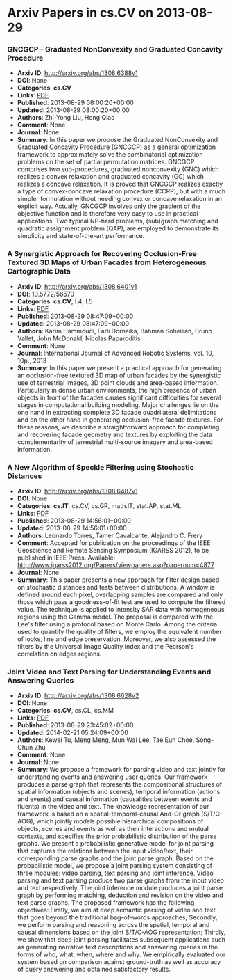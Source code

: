 # Arxiv Papers in cs.CV on 2013-08-29
### GNCGCP - Graduated NonConvexity and Graduated Concavity Procedure
- **Arxiv ID**: http://arxiv.org/abs/1308.6388v1
- **DOI**: None
- **Categories**: **cs.CV**
- **Links**: [PDF](http://arxiv.org/pdf/1308.6388v1)
- **Published**: 2013-08-29 08:00:20+00:00
- **Updated**: 2013-08-29 08:00:20+00:00
- **Authors**: Zhi-Yong Liu, Hong Qiao
- **Comment**: None
- **Journal**: None
- **Summary**: In this paper we propose the Graduated NonConvexity and Graduated Concavity Procedure (GNCGCP) as a general optimization framework to approximately solve the combinatorial optimization problems on the set of partial permutation matrices. GNCGCP comprises two sub-procedures, graduated nonconvexity (GNC) which realizes a convex relaxation and graduated concavity (GC) which realizes a concave relaxation. It is proved that GNCGCP realizes exactly a type of convex-concave relaxation procedure (CCRP), but with a much simpler formulation without needing convex or concave relaxation in an explicit way. Actually, GNCGCP involves only the gradient of the objective function and is therefore very easy to use in practical applications. Two typical NP-hard problems, (sub)graph matching and quadratic assignment problem (QAP), are employed to demonstrate its simplicity and state-of-the-art performance.



### A Synergistic Approach for Recovering Occlusion-Free Textured 3D Maps of Urban Facades from Heterogeneous Cartographic Data
- **Arxiv ID**: http://arxiv.org/abs/1308.6401v1
- **DOI**: 10.5772/56570
- **Categories**: **cs.CV**, I.4; I.5
- **Links**: [PDF](http://arxiv.org/pdf/1308.6401v1)
- **Published**: 2013-08-29 08:47:09+00:00
- **Updated**: 2013-08-29 08:47:09+00:00
- **Authors**: Karim Hammoudi, Fadi Dornaika, Bahman Soheilian, Bruno Vallet, John McDonald, Nicolas Paparoditis
- **Comment**: None
- **Journal**: International Journal of Advanced Robotic Systems, vol. 10, 10p.,
  2013
- **Summary**: In this paper we present a practical approach for generating an occlusion-free textured 3D map of urban facades by the synergistic use of terrestrial images, 3D point clouds and area-based information. Particularly in dense urban environments, the high presence of urban objects in front of the facades causes significant difficulties for several stages in computational building modeling. Major challenges lie on the one hand in extracting complete 3D facade quadrilateral delimitations and on the other hand in generating occlusion-free facade textures. For these reasons, we describe a straightforward approach for completing and recovering facade geometry and textures by exploiting the data complementarity of terrestrial multi-source imagery and area-based information.



### A New Algorithm of Speckle Filtering using Stochastic Distances
- **Arxiv ID**: http://arxiv.org/abs/1308.6487v1
- **DOI**: None
- **Categories**: **cs.IT**, cs.CV, cs.GR, math.IT, stat.AP, stat.ML
- **Links**: [PDF](http://arxiv.org/pdf/1308.6487v1)
- **Published**: 2013-08-29 14:56:01+00:00
- **Updated**: 2013-08-29 14:56:01+00:00
- **Authors**: Leonardo Torres, Tamer Cavalcante, Alejandro C. Frery
- **Comment**: Accepted for publication on the proceedings of the IEEE Geoscience
  and Remote Sensing Symposium (IGARSS 2012), to be published in IEEE Press.
  Available: http://www.igarss2012.org/Papers/viewpapers.asp?papernum=4877
- **Journal**: None
- **Summary**: This paper presents a new approach for filter design based on stochastic distances and tests between distributions. A window is defined around each pixel, overlapping samples are compared and only those which pass a goodness-of-fit test are used to compute the filtered value. The technique is applied to intensity SAR data with homogeneous regions using the Gamma model. The proposal is compared with the Lee's filter using a protocol based on Monte Carlo. Among the criteria used to quantify the quality of filters, we employ the equivalent number of looks, line and edge preservation. Moreover, we also assessed the filters by the Universal Image Quality Index and the Pearson's correlation on edges regions.



### Joint Video and Text Parsing for Understanding Events and Answering Queries
- **Arxiv ID**: http://arxiv.org/abs/1308.6628v2
- **DOI**: None
- **Categories**: **cs.CV**, cs.CL, cs.MM
- **Links**: [PDF](http://arxiv.org/pdf/1308.6628v2)
- **Published**: 2013-08-29 23:45:02+00:00
- **Updated**: 2014-02-21 05:24:09+00:00
- **Authors**: Kewei Tu, Meng Meng, Mun Wai Lee, Tae Eun Choe, Song-Chun Zhu
- **Comment**: None
- **Journal**: None
- **Summary**: We propose a framework for parsing video and text jointly for understanding events and answering user queries. Our framework produces a parse graph that represents the compositional structures of spatial information (objects and scenes), temporal information (actions and events) and causal information (causalities between events and fluents) in the video and text. The knowledge representation of our framework is based on a spatial-temporal-causal And-Or graph (S/T/C-AOG), which jointly models possible hierarchical compositions of objects, scenes and events as well as their interactions and mutual contexts, and specifies the prior probabilistic distribution of the parse graphs. We present a probabilistic generative model for joint parsing that captures the relations between the input video/text, their corresponding parse graphs and the joint parse graph. Based on the probabilistic model, we propose a joint parsing system consisting of three modules: video parsing, text parsing and joint inference. Video parsing and text parsing produce two parse graphs from the input video and text respectively. The joint inference module produces a joint parse graph by performing matching, deduction and revision on the video and text parse graphs. The proposed framework has the following objectives: Firstly, we aim at deep semantic parsing of video and text that goes beyond the traditional bag-of-words approaches; Secondly, we perform parsing and reasoning across the spatial, temporal and causal dimensions based on the joint S/T/C-AOG representation; Thirdly, we show that deep joint parsing facilitates subsequent applications such as generating narrative text descriptions and answering queries in the forms of who, what, when, where and why. We empirically evaluated our system based on comparison against ground-truth as well as accuracy of query answering and obtained satisfactory results.



